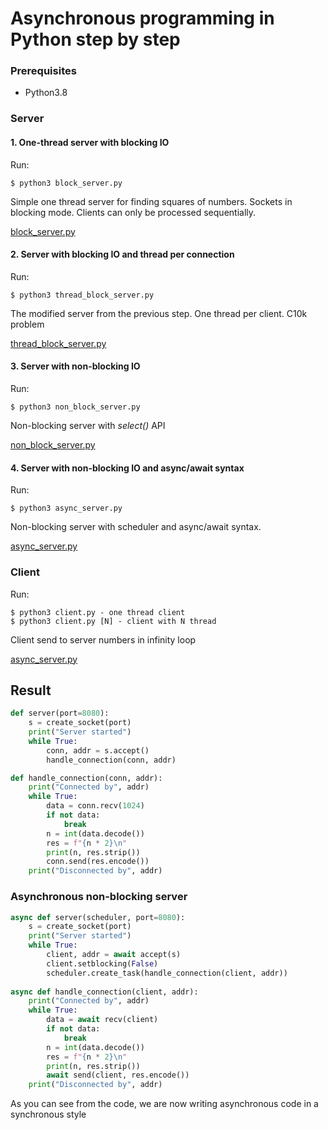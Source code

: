 # Asynchronous programming in Python step by step

### Prerequisites
- Python3.8

### Server

#### 1. One-thread server with blocking IO

Run:
```shell
$ python3 block_server.py
```

Simple one thread server for finding squares of numbers. Sockets in blocking mode. Clients can only be processed sequentially.

[block_server.py](https://github.com/arsnazarenko/async-by-examples/blob/master/block_server.py)

#### 2. Server with blocking IO and thread per connection
Run:
```shell
$ python3 thread_block_server.py
```
The modified server from the previous step. One thread per client. C10k problem

[thread_block_server.py](https://github.com/arsnazarenko/async-by-examples/blob/master/thread_block_server.py)

#### 3. Server with non-blocking IO
Run:
```shell
$ python3 non_block_server.py
```
Non-blocking server with *select()* API

[non_block_server.py](https://github.com/arsnazarenko/async-by-examples/blob/master/non_block_server.py)


#### 4. Server with non-blocking IO and async/await syntax
Run:
```shell
$ python3 async_server.py
```
Non-blocking server with scheduler and async/await syntax.

[async_server.py](https://github.com/arsnazarenko/async-by-examples/blob/master/async_server.py)

### Client

Run: 
```shell
$ python3 client.py - one thread client 
$ python3 client.py [N] - client with N thread 
```
Client send to server numbers in infinity loop

[async_server.py](https://github.com/arsnazarenko/async-by-examples/blob/master/async_server.py)

## Result

``` python
def server(port=8080):
    s = create_socket(port)
    print("Server started")
    while True:
        conn, addr = s.accept() 
        handle_connection(conn, addr)

def handle_connection(conn, addr):
    print("Connected by", addr)
    while True:
        data = conn.recv(1024)
        if not data:    
            break
        n = int(data.decode())
        res = f"{n * 2}\n"
        print(n, res.strip())
        conn.send(res.encode())
    print("Disconnected by", addr)
```


### Asynchronous non-blocking server
``` python
async def server(scheduler, port=8080):
    s = create_socket(port)
    print("Server started")
    while True:
        client, addr = await accept(s)
        client.setblocking(False)
        scheduler.create_task(handle_connection(client, addr))
        
async def handle_connection(client, addr):
    print("Connected by", addr)
    while True:
        data = await recv(client)
        if not data:
            break
        n = int(data.decode())
        res = f"{n * 2}\n"
        print(n, res.strip())
        await send(client, res.encode())
    print("Disconnected by", addr)
```

As you can see from the code, we are now writing asynchronous code in a synchronous style
